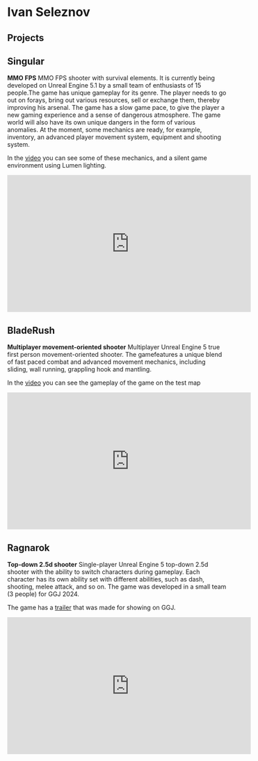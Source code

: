 # Ivan Seleznov
## Projects

## Singular
**MMO FPS**
MMO FPS shooter with survival elements. It is currently being developed on Unreal Engine 5.1 by a small team of enthusiasts of 15 people.The game has unique gameplay for its genre. The player needs to go out on forays, bring out various resources, sell or exchange them, thereby improving his arsenal. The game has a slow game pace, to give the player a new gaming experience and a sense of dangerous atmosphere. The game world will also have its own unique dangers in the form of various anomalies.
At the moment, some mechanics are ready, for example, inventory, an advanced player movement system, equipment and shooting system. 

In the [video](https://www.youtube.com/watch?v=1GTHwwbHPJo) you can see some of these mechanics, and a silent game environment using Lumen lighting.
<iframe width="560" height="315" src="https://www.youtube.com/embed/1GTHwwbHPJo?si=NqbSnwLb_niKMXGk" title="YouTube video player" frameborder="0" allow="accelerometer; autoplay; clipboard-write; encrypted-media; gyroscope; picture-in-picture; web-share" referrerpolicy="strict-origin-when-cross-origin" allowfullscreen></iframe>


## BladeRush
**Multiplayer movement-oriented shooter**
Multiplayer Unreal Engine 5 true first person movement-oriented shooter. The gamefeatures a unique blend of fast paced combat and advanced movement mechanics, including sliding, wall running, grappling hook and mantling. 

In the [video]((https://www.youtube.com/watch?v=PdZ3-M2tONg)) you can see the gameplay of the game on the test map
<iframe width="560" height="315" src="https://www.youtube.com/embed/PdZ3-M2tONg?si=vr7POPdtBobjOoDE" title="YouTube video player" frameborder="0" allow="accelerometer; autoplay; clipboard-write; encrypted-media; gyroscope; picture-in-picture; web-share" referrerpolicy="strict-origin-when-cross-origin" allowfullscreen></iframe>


## Ragnarok
**Top-down 2.5d shooter**
Single-player Unreal Engine 5 top-down 2.5d shooter with the ability to switch characters during gameplay. Each character has its own ability set with different abilities, such as dash, shooting, melee attack, and so on. The game was developed in a small team (3 people) for GGJ 2024.

The game has a [trailer](https://www.youtube.com/watch?v=pyzRDPoQipQ) that was made for showing on GGJ.
<iframe width="560" height="315" src="https://www.youtube.com/embed/pyzRDPoQipQ?si=QSBQud4SW3GtbU_T" title="YouTube video player" frameborder="0" allow="accelerometer; autoplay; clipboard-write; encrypted-media; gyroscope; picture-in-picture; web-share" referrerpolicy="strict-origin-when-cross-origin" allowfullscreen></iframe>
